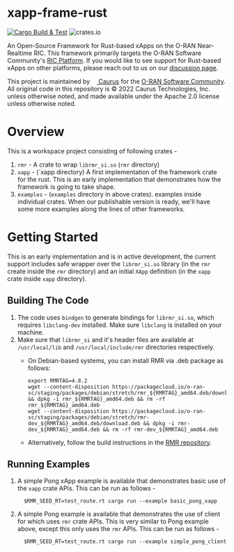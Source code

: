 # xapp-frame-rust

[![Cargo Build & Test](https://github.com/caurus/xapp-frame-rust/actions/workflows/ci.yml/badge.svg)](https://github.com/caurus/xapp-frame-rust/actions/workflows/ci.yml) ![crates.io](https://img.shields.io/crates/v/xapp-frame-rust.svg)

An Open-Source Framework for Rust-based xApps on the O-RAN Near-Realtime RIC. This framework primarily targets the O-RAN Software Community's [RIC Platform](https://wiki.o-ran-sc.org/pages/viewpage.action?pageId=1179659). If you would like to see support for Rust-based xApps on other platforms, please reach out to us on our [discussion page](https://github.com/caurus/xapp-frame-rust/discussions).

This project is maintained by [<img src="https://caur.us/favicon.ico" style="height: 12px" /> Caurus](https://github.com/caurus) for the [O-RAN Software Community](https://wiki.o-ran-sc.org/). All original code in this repository is © 2022 Caurus Technologies, Inc. unless otherwise noted, and made available under the Apache 2.0 license unless otherwise noted.

# Overview

This is a workspace project consisting of following crates -

1. `rmr` - A crate to wrap `librmr_si.so` (`rmr` directory)
2. `xapp` - (`xapp directory) A first implementation of the framework crate for the rust.
   This is an early implementation that demonstrates how the framework is going to take
	 shape.
3. `examples` - (`examples` directory in above crates).
   examples inside individual crates. When our publishable version is ready, we'll have
   some more examples along the lines of other frameworks.

# Getting Started

This is an early implementation and is in active development, the current support includes safe wrapper over the `librmr_si.so` library (in the `rmr` create inside the `rmr` directory) and an initial `XApp` definition (in the `xapp` crate inside `xapp` directory).

## Building The Code

1. The code uses `bindgen` to generate bindings for `librmr_si.so`, which requires `libclang-dev` installed. Make sure `libclang` is installed on your machine.
2. Make sure that `librmr_si` and it's header files are available at `/usr/local/lib` and `/usr/local/include/rmr` directories respectively.
   - On Debian-based systems, you can install RMR via .deb package as follows:

         export RMRTAG=4.8.2
         wget --content-disposition https://packagecloud.io/o-ran-sc/staging/packages/debian/stretch/rmr_${RMRTAG}_amd64.deb/download.deb && dpkg -i rmr_${RMRTAG}_amd64.deb && rm -rf rmr_${RMRTAG}_amd64.deb
         wget --content-disposition https://packagecloud.io/o-ran-sc/staging/packages/debian/stretch/rmr-dev_${RMRTAG}_amd64.deb/download.deb && dpkg -i rmr-dev_${RMRTAG}_amd64.deb && rm -rf rmr-dev_${RMRTAG}_amd64.deb

   - Alternatively, follow the build instructions in the [RMR repository](https://gerrit.o-ran-sc.org/r/gitweb?p=ric-plt/lib/rmr.git;a=summary).

## Running Examples

1. A simple Pong xApp example is available that demonstrates basic use of the `xapp` crate APIs. This can be run as follows -

         $RMR_SEED_RT=test_route.rt cargo run --example basic_pong_xapp

2. A simple Pong example is available that demonstrates the use of client for which uses `rmr` crate APIs. This is very similar to Pong example above, except this only uses the `rmr` APIs. This can be run as follows -

         $RMR_SEED_RT=test_route.rt cargo run --example simple_pong_client
